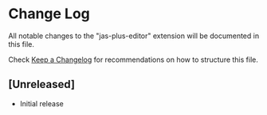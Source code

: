 # Change Log

All notable changes to the "jas-plus-editor" extension will be documented in this file.

Check [Keep a Changelog](http://keepachangelog.com/) for recommendations on how to structure this file.

## [Unreleased]

- Initial release
